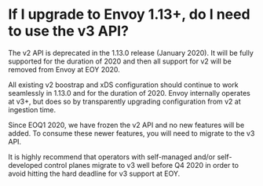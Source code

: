 If I upgrade to Envoy 1.13+, do I need to use the v3 API?
=========================================================

The v2 API is deprecated in the 1.13.0 release (January 2020). It will
be fully supported for the duration of 2020 and then all support for v2
will be removed from Envoy at EOY 2020.

All existing v2 boostrap and xDS configuration should continue to work
seamlessly in 1.13.0 and for the duration of 2020. Envoy internally
operates at v3+, but does so by transparently upgrading configuration
from v2 at ingestion time.

Since EOQ1 2020, we have frozen the v2 API and no new features will be
added. To consume these newer features, you will need to migrate to the
v3 API.

It is highly recommend that operators with self-managed and/or
self-developed control planes migrate to v3 well before Q4 2020 in order
to avoid hitting the hard deadline for v3 support at EOY.
